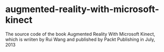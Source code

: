 augmented-reality-with-microsoft-kinect
=======================================

The source code of the book Augmented Reality With Microsoft Kinect, which is wriiten by Rui Wang and published by Packt Publishing in July, 2013
